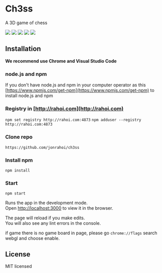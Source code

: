 

# Ch3ss

A 3D game of chess

![](https://img.shields.io/badge/npm-v6.4.1-green)
![](https://img.shields.io/badge/nodejs-v10.15.3-green)
![](https://img.shields.io/badge/types%2Freact-v16.8.21-green)
![](https://img.shields.io/badge/antd-v3.20.7-green)
![](https://img.shields.io/badge/typescript-v3.5.2-green)

## Installation

**We recommend use Chrome and Visual Studio Code**

### node.js and npm

If you don't have node.js and npm in your computer operator as this [https://www.npmjs.com/get-npm](https://www.npmjs.com/get-npm) to install node.js and npm


### Registry in [http://rahoi.com](http://rahoi.com)

`npm set registry http://rahoi.com:4873`
`npm adduser --registry http://rahoi.com:4873`

### Clone repo
`https://github.com/jonrahoi/ch3ss`

### Install npm
`npm install`

### Start
`npm start`

Runs the app in the development mode.<br>
Open [http://localhost:3000](http://localhost:3000) to view it in the browser.

The page will reload if you make edits.<br>
You will also see any lint errors in the console.

if game there is no game board in page, please go `chrome://flags`
search webgl and choose enable.

## License

MIT licensed
